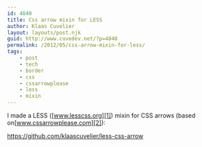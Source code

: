 ```yaml
---
id: 4840
title: Css arrow mixin for LESS
author: Klaas Cuvelier
layout: layouts/post.njk
guid: http://www.cuvedev.net/?p=4840
permalink: /2012/05/css-arrow-mixin-for-less/
tags:
    - post
    - tech
    - border
    - css
    - cssarrowplease
    - less
    - mixin
---
```


I made a LESS ([www.lesscss.org][1]) mixin for CSS arrows (based on[www.cssarrowplease.com][2]):

<https://github.com/klaascuvelier/less-css-arrow>

[1]: http://www.lesscss.org/
[2]: http://www.cssarrowplease.com/
